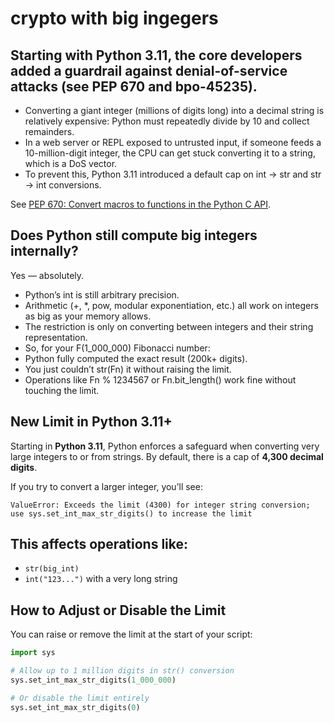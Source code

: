 # crypto with big ingegers

## Starting with Python 3.11, the core developers added a guardrail against denial-of-service attacks (see PEP 670 and bpo-45235). <br>
* Converting a giant integer (millions of digits long) into a decimal string is relatively expensive: Python must repeatedly divide by 10 and collect remainders. <br>
* In a web server or REPL exposed to untrusted input, if someone feeds a 10-million-digit integer, the CPU can get stuck converting it to a string, which is a DoS vector. <br>
* To prevent this, Python 3.11 introduced a default cap on int → str and str → int conversions. <br>

See [PEP 670: Convert macros to functions in the Python C API](https://peps.python.org/pep-0670/).

## Does Python still compute big integers internally?

Yes — absolutely.
* Python’s int is still arbitrary precision.
* Arithmetic (+, *, pow, modular exponentiation, etc.) all work on integers as big as your memory allows.
* The restriction is only on converting between integers and their string representation.
* So, for your F(1_000_000) Fibonacci number:
* Python fully computed the exact result (200k+ digits).
* You just couldn’t str(Fn) it without raising the limit.
* Operations like Fn % 1234567 or Fn.bit_length() work fine without touching the limit.

## New Limit in Python 3.11+

Starting in **Python 3.11**, Python enforces a safeguard when converting very large integers
to or from strings. By default, there is a cap of **4,300 decimal digits**.

If you try to convert a larger integer, you’ll see:
```
ValueError: Exceeds the limit (4300) for integer string conversion;
use sys.set_int_max_str_digits() to increase the limit
```

## This affects operations like:

* `str(big_int)`
* `int("123...")` with a very long string

## How to Adjust or Disable the Limit

You can raise or remove the limit at the start of your script:

```python
import sys

# Allow up to 1 million digits in str() conversion
sys.set_int_max_str_digits(1_000_000)

# Or disable the limit entirely
sys.set_int_max_str_digits(0)



